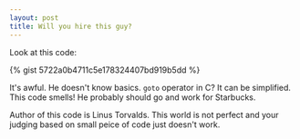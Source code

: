 ```yaml
---
layout: post
title: Will you hire this guy?
---
```


Look at this code:

{% gist 5722a0b4711c5e178324407bd919b5dd %}

It's awful. He doesn't know basics. `goto` operator in C? It can be simplified. This code smells! He probably should go and work for Starbucks.

Author of this code is Linus Torvalds. This world is not perfect and your judging based on small peice of code just doesn't work.
